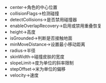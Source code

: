 - center->角色的中心位置
- collisionFlags->检测碰撞
- detectCollisions->是否禁用碰撞器
- enableOverlapRecovery->启用或禁用重叠恢复
- height->高度
- isGrounded->判断是否接触地面
- minMoveDistance->设置最小移动距离
- radius->半径
- skinWidth->碰撞皮肤的宽度
- slopeLimit->度为单位的斜率限制
- stepOffset->米为单位的偏移
- velocity->速度
